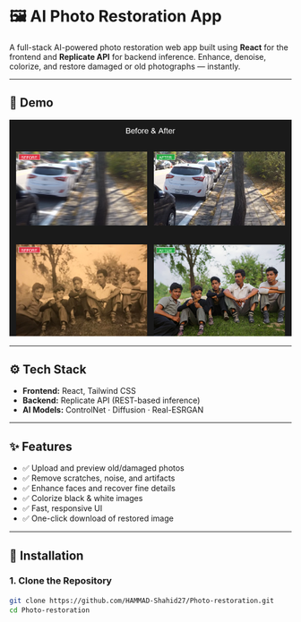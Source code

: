 # 🖼️ AI Photo Restoration App

A full-stack AI-powered photo restoration web app built using **React** for the frontend and **Replicate API** for backend inference. Enhance, denoise, colorize, and restore damaged or old photographs — instantly.

---

## 🎥 Demo

![Demo](https://github.com/HAMMAD-Shahid27/AI-Photo-Restoration/blob/main/before_after_grid.png)

---

## ⚙️ Tech Stack

- **Frontend:** React, Tailwind CSS  
- **Backend:** Replicate API (REST-based inference)  
- **AI Models:** ControlNet · Diffusion · Real-ESRGAN

---

## ✨ Features

- ✅ Upload and preview old/damaged photos  
- ✅ Remove scratches, noise, and artifacts  
- ✅ Enhance faces and recover fine details  
- ✅ Colorize black & white images  
- ✅ Fast, responsive UI  
- ✅ One-click download of restored image

---

## 🔧 Installation

### 1. Clone the Repository

```bash
git clone https://github.com/HAMMAD-Shahid27/Photo-restoration.git
cd Photo-restoration
